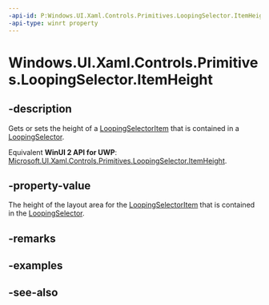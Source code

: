 ```yaml
---
-api-id: P:Windows.UI.Xaml.Controls.Primitives.LoopingSelector.ItemHeight
-api-type: winrt property
---
```


<!-- Property syntax
public int ItemHeight { get;  set; }
-->

# Windows.UI.Xaml.Controls.Primitives.LoopingSelector.ItemHeight

## -description
Gets or sets the height of a [LoopingSelectorItem](loopingselectoritem.md) that is contained in a [LoopingSelector](loopingselector.md).

Equivalent **WinUI 2 API for UWP**: [Microsoft.UI.Xaml.Controls.Primitives.LoopingSelector.ItemHeight](/windows/winui/api/microsoft.ui.xaml.controls.primitives.loopingselector.itemheight).

## -property-value
The height of the layout area for the [LoopingSelectorItem](loopingselectoritem.md) that is contained in the [LoopingSelector](loopingselector.md).

## -remarks

## -examples

## -see-also
